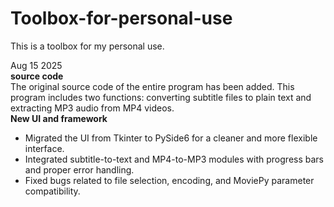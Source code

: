 # Toolbox-for-personal-use
This is a toolbox for my personal use.

Aug 15 2025  
**source code**  
The original source code of the entire program has been added. This program includes two functions: converting subtitle files to plain text and extracting MP3 audio from MP4 videos.  
**New UI and framework**  
- Migrated the UI from Tkinter to PySide6 for a cleaner and more flexible interface.  
- Integrated subtitle-to-text and MP4-to-MP3 modules with progress bars and proper error handling.  
- Fixed bugs related to file selection, encoding, and MoviePy parameter compatibility.  
